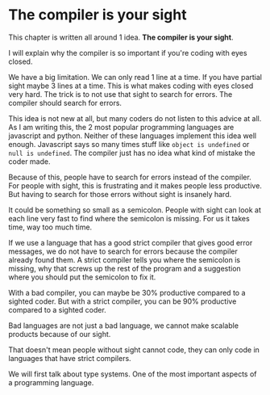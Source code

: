 # The compiler is your sight

This chapter is written all around 1 idea. **The compiler is your sight**.

I will explain why the compiler is so important if you're coding with eyes closed.

We have a big limitation. We can only read 1 line at a time. If you have partial sight maybe 3 lines at a time.
This is what makes coding with eyes closed very hard.
The trick is to not use that sight to search for errors.
The compiler should search for errors.

This idea is not new at all, but many coders do not listen to this advice at all.
As I am writing this, the 2 most popular programming languages are javascript and python.
Neither of these languages implement this idea well enough.
Javascript says so many times stuff like ```object is undefined``` or ```null is undefined```.
The compiler just has no idea what kind of mistake the coder made.

Because of this, people have to search for errors instead of the compiler.
For people with sight, this is frustrating and it makes people less productive.
But having to search for those errors without sight is insanely hard.

It could be something so small as a semicolon. 
People with sight can look at each line very fast to find where the semicolon is missing.
For us it takes time, way too much time.

If we use a language that has a good strict compiler that gives good error messages, we do not have to search for errors because the compiler already found them.
A strict compiler tells you where the semicolon is missing, why that screws up the rest of the program and a suggestion where you should put the semicolon to fix it.

With a bad compiler, you can maybe be 30% productive compared to a sighted coder.
But with a strict compiler, you can be 90% productive compared to a sighted coder.

Bad languages are not just a bad language, we cannot make scalable products because of our sight.

That doesn't mean people without sight cannot code, they can only code in languages that have strict compilers.

We will first talk about type systems. One of the most important aspects of a programming language.
